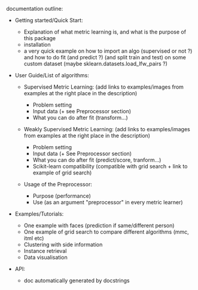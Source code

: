 documentation outline:


- Getting started/Quick Start: 
	
	- Explanation of what metric learning is, and what is the purpose of this package
	- installation
	- a very quick example on how to import an algo (supervised or not ?) and how to do fit (and predict ?) (and split train and test) on some custom dataset (maybe sklearn.datasets.load_lfw_pairs ?)

- User Guide/List of algorithms: 

	- Supervised Metric Learning: (add links to examples/images from examples at the right place in the description)
		- Problem setting
		- Input data (+ see Preprocessor section)
		- What you can do after fit (transform...)

	- Weakly Supervised Metric Learning: (add links to examples/images from examples at the right place in the description)
		- Problem setting
		- Input data (+ See Preprocessor section)
		- What you can do after fit (predict/score, tranform...)
		- Scikit-learn compatibility (compatible with grid search + link to example of grid search)

	- Usage of the Preprocessor:
		- Purpose (performance)
		- Use (as an argument "preprocessor" in every metric learner)


- Examples/Tutorials: 
	- One example with faces (prediction if same/different person) 
	- One example of grid search to compare different algorithms (mmc, itml etc)
	- Clustering with side information
	- Instance retrieval
	- Data visualisation

- API:
	- doc automatically generated by docstrings